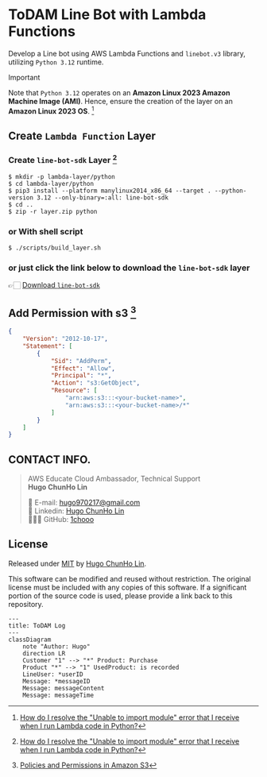 # ToDAM Line Bot with Lambda Functions

Develop a Line bot using AWS Lambda Functions and `linebot.v3` library, utilizing `Python 3.12` runtime. 

> [!IMPORTANT]
> Note that `Python 3.12` operates on an **Amazon Linux 2023 Amazon Machine Image (AMI)**. Hence, ensure the creation of the layer on an **Amazon Linux 2023 OS**. [^3]


## Create `Lambda Function` Layer

### Create `line-bot-sdk` Layer [^3]

```shell
$ mkdir -p lambda-layer/python
$ cd lambda-layer/python
$ pip3 install --platform manylinux2014_x86_64 --target . --python-version 3.12 --only-binary=:all: line-bot-sdk
$ cd ..
$ zip -r layer.zip python
```

### or With shell script
```shell
$ ./scripts/build_layer.sh
```

### or just click the link below to download the `line-bot-sdk` layer

👉🏻 [Download `line-bot-sdk`](https://raw.githubusercontent.com/1chooo/aws-educate-101-line-bot/main/lambda_layers/linebot_lambda_layer.zip)

## Add Permission with s3 [^2]
```json
{
    "Version": "2012-10-17",
    "Statement": [
        {
            "Sid": "AddPerm",
            "Effect": "Allow",
            "Principal": "*",
            "Action": "s3:GetObject",
            "Resource": [
                "arn:aws:s3:::<your-bucket-name>",
                "arn:aws:s3:::<your-bucket-name>/*"
            ]
        }
    ]
}
```

## CONTACT INFO.

> AWS Educate Cloud Ambassador, Technical Support </br>
> **Hugo ChunHo Lin**
> 
> <aside>
>   📩 E-mail: <a href="mailto:hugo970217@gmail.com">hugo970217@gmail.com</a>
> <br>
>   🧳 Linkedin: <a href="https://www.linkedin.com/in/1chooo/">Hugo ChunHo Lin</a>
> <br>
>   👨🏻‍💻 GitHub: <a href="https://github.com/1chooo">1chooo</a>
>    
> </aside>

## License
Released under [MIT](./LICENSE) by [Hugo ChunHo Lin](https://github.com/1chooo).

This software can be modified and reused without restriction.
The original license must be included with any copies of this software.
If a significant portion of the source code is used, please provide a link back to this repository.

[^1]: [使用 .zip 封存檔部署 Python Lambda 函數](https://docs.aws.amazon.com/zh_tw/lambda/latest/dg/python-package.html)
[^2]: [Policies and Permissions in Amazon S3](https://docs.aws.amazon.com/AmazonS3/latest/userguide/access-policy-language-overview.html?icmpid=docs_amazons3_console)
[^3]: [How do I resolve the "Unable to import module" error that I receive when I run Lambda code in Python?](https://repost.aws/knowledge-center/lambda-import-module-error-python)



```mermaid
---
title: ToDAM Log
---
classDiagram
    note "Author: Hugo"
    direction LR
    Customer "1" --> "*" Product: Purchase
    Product "*" --> "1" UsedProduct: is recorded
    LineUser: *userID
    Message: *messageID
    Message: messageContent
    Message: messageTime
```